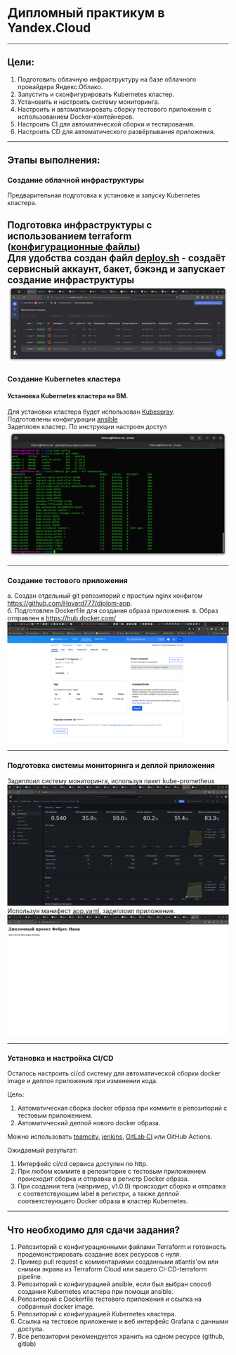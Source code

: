 # Дипломный практикум в Yandex.Cloud


---
## Цели:

1. Подготовить облачную инфраструктуру на базе облачного провайдера Яндекс.Облако.
2. Запустить и сконфигурировать Kubernetes кластер.
3. Установить и настроить систему мониторинга.
4. Настроить и автоматизировать сборку тестового приложения с использованием Docker-контейнеров.
5. Настроить CI для автоматической сборки и тестирования.
6. Настроить CD для автоматического развёртывания приложения.

---
## Этапы выполнения:


### Создание облачной инфраструктуры

Предварительная подготовка к установке и запуску Kubernetes кластера.

Подготовка инфраструктуры с использованием terraform ([конфигурационные файлы](terraform))   
Для удобства создан файл [deploy.sh](deploy.sh) - создаёт сервисный аккаунт, бакет, бэкэнд и запускает создание инфраструктуры
![img.png](img/infra.png)
---
### Создание Kubernetes кластера

#### Установка Kubernetes кластера на ВМ.  
   Для установки кластера будет использован [Kubespray](https://kubernetes.io/docs/setup/production-environment/tools/kubespray/).  
   Подготовлены конфигурации [ansible](ansible)  
   Задеплоен кластер. По инструкции настроен доступ 
![img.png](img/k8s_cluster.png)
  

---
### Создание тестового приложения

   а. Создан отдельный git репозиторий с простым nginx конфигом https://github.com/Hovard777/diplom-app.  
   б. Подготовлен Dockerfile для создания образа приложения. 
   в. Образ отправлен в https://hub.docker.com/  
![img.png](img/dockerhub.png)


---
### Подготовка cистемы мониторинга и деплой приложения

Задеплоил систему мониторинга, используя пакет kube-prometheus
![img.png](img/grafana.png)
Используя манифест [app.yaml](app%2Fapp.yaml), задеплоил приложение.
![img.png](img/app.png)


---
### Установка и настройка CI/CD

Осталось настроить ci/cd систему для автоматической сборки docker image и деплоя приложения при изменении кода.

Цель:

1. Автоматическая сборка docker образа при коммите в репозиторий с тестовым приложением.
2. Автоматический деплой нового docker образа.

Можно использовать [teamcity](https://www.jetbrains.com/ru-ru/teamcity/), [jenkins](https://www.jenkins.io/), [GitLab CI](https://about.gitlab.com/stages-devops-lifecycle/continuous-integration/) или GitHub Actions.

Ожидаемый результат:

1. Интерфейс ci/cd сервиса доступен по http.
2. При любом коммите в репозиторие с тестовым приложением происходит сборка и отправка в регистр Docker образа.
3. При создании тега (например, v1.0.0) происходит сборка и отправка с соответствующим label в регистри, а также деплой соответствующего Docker образа в кластер Kubernetes.

---
## Что необходимо для сдачи задания?

1. Репозиторий с конфигурационными файлами Terraform и готовность продемонстрировать создание всех ресурсов с нуля.
2. Пример pull request с комментариями созданными atlantis'ом или снимки экрана из Terraform Cloud или вашего CI-CD-terraform pipeline.
3. Репозиторий с конфигурацией ansible, если был выбран способ создания Kubernetes кластера при помощи ansible.
4. Репозиторий с Dockerfile тестового приложения и ссылка на собранный docker image.
5. Репозиторий с конфигурацией Kubernetes кластера.
6. Ссылка на тестовое приложение и веб интерфейс Grafana с данными доступа.
7. Все репозитории рекомендуется хранить на одном ресурсе (github, gitlab)

